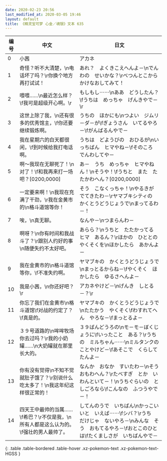 ```yaml
---
date: 2020-02-23 20:56
last_modified_at: 2020-03-05 19:46
layout: default
title: 《精灵宝可梦 心金／魂银》文本 635
---
```

| 编号 | 中文 | 日文 |
| ---- | ---- | ---- |
| 0 | 小茜 | アカネ |
| 1 | 奇怪？听不大清楚，\n电话坏了吗？\r你换个地方再打试试！ | あれ？　よくきこえへんよ－\nでんわの　せいかな？\rべつんとこから　かけなおしてみて！ |
| 2 | 喂喂……\n最近怎么样？\f我可是超级开心啊。\r | もしもし⋯⋯\nああ　どうしたん？\fうちは　めっちゃ　げんきやで－\r |
| 3 | 这世上除了我，\n还有很多的优秀馆主，\f你还要继续锻炼啊。 | うちの　ほかにも\nつよい　ジムリ－ダ－が\fぎょうさん　いてるやろ－\fがんばるんやで－ |
| 4 | 我在星期六的白天都很闲，\f到时候给我打电话啊。 | うちは　どようびの　おひるが\nいっちばん　ヒマやね－\fそのころ　でんわしてや－ |
| 5 | 啊～我现在无聊死了！\n对了！\f和我再来打一场吧？[0200,0000] | あ－　うち　めっちゃ　ヒマやねん！\nそうや！\fうちと　また　たたかわへん？[0200,0000] |
| 6 | 一定要来啊！\n我现在充满了干劲，\r我在金黄市的\n格斗道馆等你！ | そう　こなくっちゃ！\nやるきが　でてきたわ－\rヤマブキシティの　かくとうどうじょうで\nまってるわ－！ |
| 7 | 唉，\n真无聊。 | なんや－\nつまらんわ－ |
| 8 | 啊呀？\n你有时间和我战斗了？\r跟别人约好的事\n随便失约不太好吧。 | あらら？\nうちと　たたかってる　ヒマ　あるん？\rほかの　ひととの　やくそくを\nほかしたら　あかんよ－ |
| 9 | 我在金黄市的\n格斗道馆等你，\f不准失约啊。 | ヤマブキの　かくとうどうじょうで\nまっとるからね－\fやくそく　ほかしたら　ゆるさへんよ－ |
| 10 | 我是小茜，\n你还好吧？\r | アカネやけど－\nげんき　しとる－？\r |
| 11 | 你忘了我们在金黄市\n格斗道馆\f对战的约定了？\f真是的。 | ヤマブキの　かくとうどうじょうで\nたたかう　やくそく\fわすれてへん　やろな－\fまっとるよ－ |
| 12 | ３９号道路的\n哞哞牧场你去过吗？\r我的小奶罐……\n大奶罐就在那里长大的。 | ３９ばんどうろの\nモ－モ－ぼくじょうに\fいったこと　ある？\rうちの　ミルちゃん⋯⋯\nミルタンクの　ことやけど－\fあそこで　くらしてたんよ－ |
| 13 | 你有没有觉得\n不知不觉就肚子饿了？\r别说什么吃太多了！\n我这年纪这样很正常的！ | なんか　おなか　すいたわ－\nそう　おもわへん？\rたべすぎ　とか　いわんといて－！\nうちぐらいの　としごろなら\fこんなの　ふつうやで－！ |
| 14 | 四天王中最帅的当属……\f希巴？\r不仅是我，\n所有人都是这么认为的。\f强壮的男人最帅了。 | してんのうで　いちばん\nかっこいいと　いえば⋯⋯\fシバ？\rうち　だけじゃ　ないやろ－\nみんな　そう　おもてるやろ－\fおとこのひとは\fたくましさが　いちばんやで－ |
{: .table .table-bordered .table-hover .xz-pokemon-text .xz-pokemon-text-HGSS }